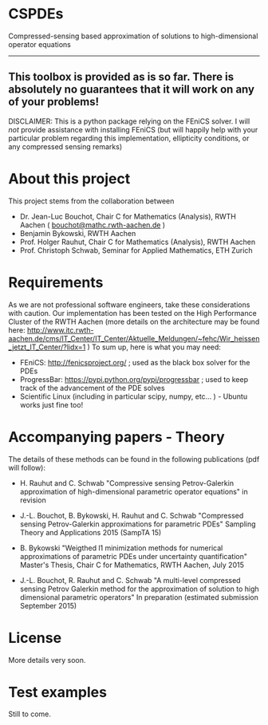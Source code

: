 CSPDEs
======

Compressed-sensing based approximation of solutions to high-dimensional operator equations

-----------------------------------
This toolbox is provided as is so far. There is absolutely no guarantees that it will work on any of your problems!
-----------------------------------

DISCLAIMER: This is a python package relying on the FEniCS solver. I will *not* provide assistance with installing FEniCS (but will happily help with your particular problem regarding this implementation, ellipticity conditions, or any compressed sensing remarks)


About this project
==================

This project stems from the collaboration between 
* Dr. Jean-Luc Bouchot, Chair C for Mathematics (Analysis), RWTH Aachen ( bouchot@mathc.rwth-aachen.de )
* Benjamin Bykowski, RWTH Aachen
* Prof. Holger Rauhut, Chair C for Mathematics (Analysis), RWTH Aachen
* Prof. Christoph Schwab, Seminar for Applied Mathematics, ETH Zurich


Requirements
============
As we are not professional software engineers, take these considerations with caution. 
Our implementation has been tested on the High Performance Cluster of the RWTH Aachen (more details on the architecture may be found here: http://www.itc.rwth-aachen.de/cms/IT_Center/IT_Center/Aktuelle_Meldungen/~fehc/Wir_heissen_jetzt_IT_Center/?lidx=1 )
To sum up, here is what you may need:
* FEniCS: http://fenicsproject.org/ ; used as the black box solver for the PDEs
* ProgressBar: https://pypi.python.org/pypi/progressbar ; used to keep track of the advancement of the PDE solves
* Scientific Linux (including in particular scipy, numpy, etc... ) - Ubuntu works just fine too!


Accompanying papers - Theory
============================
The details of these methods can be found in the following publications (pdf will follow):
* H. Rauhut and C. Schwab 
"Compressive sensing Petrov-Galerkin approximation of high-dimensional parametric operator equations"
in revision

* J.-L. Bouchot, B. Bykowski, H. Rauhut and C. Schwab
"Compressed sensing Petrov-Galerkin approximations for parametric PDEs"
Sampling Theory and Applications 2015 (SampTA 15)

* B. Bykowski
"Weigthed l1 minimization methods for numerical approximations of parametric PDEs under uncertainty quantification"
Master's Thesis, Chair C for Mathematics, RWTH Aachen, July 2015

* J.-L. Bouchot, R. Rauhut and C. Schwab
"A multi-level compressed sensing Petrov Galerkin method for the approximation of solution to high dimensional parametric operators"
In preparation (estimated submission September 2015)


License
=======
More details very soon.

Test examples
=============
Still to come.